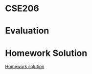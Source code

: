 # CSE206

# Evaluation

# Homework Solution

[Homework solution](https://github.com/bxinformations/BX-information/tree/main/CS/CSE206)